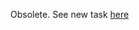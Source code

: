 Obsolete. See new task [here](https://gitlab.com/epam-autocode-tasks/filter-partial-classes-and-methods.git)
